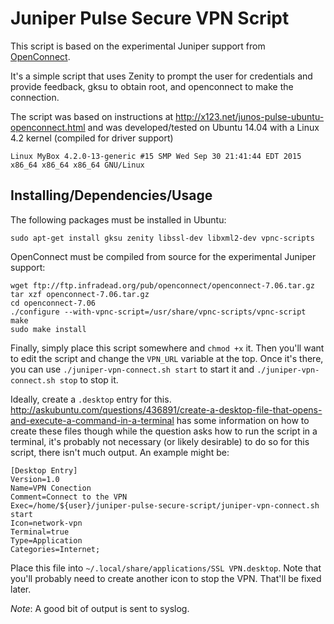 # Juniper Pulse Secure VPN Script

This script is based on the experimental Juniper support from
[OpenConnect](http://www.infradead.org/openconnect/juniper.html).

It's a simple script that uses Zenity to prompt the user for credentials
and provide feedback, gksu to obtain root, and openconnect to make the connection.

The script was based on instructions at http://x123.net/junos-pulse-ubuntu-openconnect.html
and was developed/tested on Ubuntu 14.04 with a Linux 4.2 kernel (compiled for driver
support)

```
Linux MyBox 4.2.0-13-generic #15 SMP Wed Sep 30 21:41:44 EDT 2015 x86_64 x86_64 x86_64 GNU/Linux
```

## Installing/Dependencies/Usage

The following packages must be installed in Ubuntu:

```
sudo apt-get install gksu zenity libssl-dev libxml2-dev vpnc-scripts
```

OpenConnect must be compiled from source for the experimental Juniper support:

```
wget ftp://ftp.infradead.org/pub/openconnect/openconnect-7.06.tar.gz
tar xzf openconnect-7.06.tar.gz
cd openconnect-7.06
./configure --with-vpnc-script=/usr/share/vpnc-scripts/vpnc-script
make
sudo make install
```

Finally, simply place this script somewhere and `chmod +x` it. Then you'll
want to edit the script and change the `VPN_URL` variable at the top. Once
it's there, you can use `./juniper-vpn-connect.sh start` to start it and
`./juniper-vpn-connect.sh stop` to stop it.


Ideally, create a `.desktop` entry
for this. http://askubuntu.com/questions/436891/create-a-desktop-file-that-opens-and-execute-a-command-in-a-terminal
has some information on how to create these files though while the question
asks how to run the script in a terminal, it's probably not necessary
(or likely desirable) to do so for this script, there isn't much output.
An example might be:

```
[Desktop Entry]
Version=1.0
Name=VPN Conection
Comment=Connect to the VPN
Exec=/home/${user}/juniper-pulse-secure-script/juniper-vpn-connect.sh start
Icon=network-vpn
Terminal=true 
Type=Application
Categories=Internet;
```

Place this file into `~/.local/share/applications/SSL VPN.desktop`. Note that you'll
probably need to create another icon to stop the VPN. That'll be fixed later.

*Note*: A good bit of output is sent to syslog.
